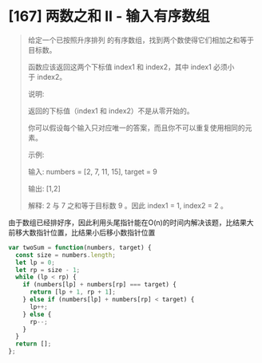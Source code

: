 # [167] 两数之和 II - 输入有序数组

> 给定一个已按照升序排列 的有序数组，找到两个数使得它们相加之和等于目标数。
>
> 函数应该返回这两个下标值 index1 和 index2，其中 index1 必须小于 index2。
>
> 说明:
>
> 返回的下标值（index1 和 index2）不是从零开始的。
>
> 你可以假设每个输入只对应唯一的答案，而且你不可以重复使用相同的元素。
>
> 示例:
>
> 输入: numbers = [2, 7, 11, 15], target = 9
>
> 输出: [1,2]
>
> 解释: 2 与 7 之和等于目标数 9 。因此 index1 = 1, index2 = 2 。

由于数组已经排好序，因此利用头尾指针能在O(n)的时间内解决该题，比结果大前移大数指针位置，比结果小后移小数指针位置

```js
var twoSum = function(numbers, target) {
  const size = numbers.length;
  let lp = 0;
  let rp = size - 1;
  while (lp < rp) {
    if (numbers[lp] + numbers[rp] === target) {
      return [lp + 1, rp + 1];
    } else if (numbers[lp] + numbers[rp] < target) {
      lp++;
    } else {
      rp--;
    }
  }
  return [];
};
```

